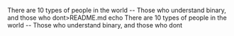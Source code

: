 There are 10 types of people in the world -- Those who understand binary, and those who dont>README.md
echo There are 10 types of people in the world -- Those who understand binary, and those who dont
